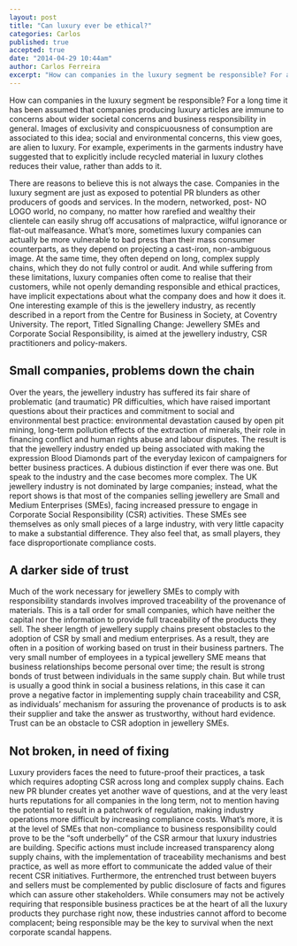 ```yaml
---
layout: post
title: "Can luxury ever be ethical?"
categories: Carlos
published: true
accepted: true
date: "2014-04-29 10:44am"
author: Carlos Ferreira
excerpt: "How can companies in the luxury segment be responsible? For a long time it has been assumed that companies producing luxury articles are immune to concerns about wider societal concerns and business responsibility in general. Images of exclusivity and conspicuousness of consumption are associated to this idea; social and environmental concerns, this view goes, are alien to luxury. For example, experiments in the garments industry have suggested that to explicitly include recycled material in luxury clothes reduces their value, rather than adds to it."
---
```


How can companies in the luxury segment be responsible? For a long time it has been assumed that companies producing luxury articles are immune to concerns about wider societal concerns and business responsibility in general. Images of exclusivity and conspicuousness of consumption are associated to this idea; social and environmental concerns, this view goes, are alien to luxury. For example, experiments in the garments industry have suggested that to explicitly include recycled material in luxury clothes reduces their value, rather than adds to it.

There are reasons to believe this is not always the case. Companies in the luxury segment are just as exposed to potential PR blunders as other producers of goods and services. In the modern, networked, post- NO LOGO world, no company, no matter how rarefied and wealthy their clientele can easily shrug off accusations of malpractice, wilful ignorance or flat-out malfeasance. What’s more, sometimes luxury companies can actually be more vulnerable to bad press than their mass consumer counterparts, as they depend on projecting a cast-iron, non-ambiguous image. At the same time, they often depend on long, complex supply chains, which they do not fully control or audit. And while suffering from these limitations, luxury companies often come to realise that their customers, while not openly demanding responsible and ethical practices, have implicit expectations about what the company does and how it does it. One interesting example of this is the jewellery industry, as recently described in a report from the Centre for Business in Society, at Coventry University. The report, Titled Signalling Change: Jewellery SMEs and Corporate Social Responsibility, is aimed at the jewellery industry, CSR practitioners and policy-makers.

## Small companies, problems down the chain
Over the years, the jewellery industry has suffered its fair share of problematic (and traumatic) PR difficulties, which have raised important questions about their practices and commitment to social and environmental best practice: environmental devastation caused by open pit mining, long-term pollution effects of the extraction of minerals, their role in financing conflict and human rights abuse and labour disputes. The result is that the jewellery industry ended up being associated with making the expression Blood Diamonds part of the everyday lexicon of campaigners for better business practices. A dubious distinction if ever there was one. 
But speak to the industry and the case becomes more complex. The UK jewellery industry is not dominated by large companies; instead, what the report shows is that most of the companies selling jewellery are Small and Medium Enterprises (SMEs), facing increased pressure to engage in Corporate Social Responsibility (CSR) activities. These SMEs see themselves as only small pieces of a large industry, with very little capacity to make a substantial difference. They also feel that, as small players, they face disproportionate compliance costs.

## A darker side of trust
Much of the work necessary for jewellery SMEs to comply with responsibility standards involves improved traceability of the provenance of materials. This is a tall order for small companies, which have neither the capital nor the information to provide full traceability of the products they sell. The sheer length of jewellery supply chains present obstacles to the adoption of CSR by small and medium enterprises. As a result, they are often in a position of working based on trust in their business partners.
The very small number of employees in a typical jewellery SME means that business relationships become personal over time; the result is strong bonds of trust between individuals in the same supply chain. But while trust is usually a good think in social a business relations, in this case it can prove a negative factor in implementing supply chain traceability and CSR, as individuals’ mechanism for assuring the provenance of products is to ask their supplier and take the answer as  trustworthy, without hard evidence. Trust can be an obstacle to CSR adoption in jewellery SMEs.

## Not broken, in need of fixing
Luxury providers faces the need to future-proof their practices, a task which requires adopting CSR across long and complex supply chains. Each new PR blunder creates yet another wave of questions, and at the very least hurts reputations for all companies in the long term, not to mention having the potential to result in a patchwork of regulation, making industry operations more difficult by increasing compliance costs. What’s more, it is at the level of SMEs that non-compliance to business responsibility could prove to be the “soft underbelly” of the CSR armour that luxury industries are building. Specific actions must include increased transparency along supply chains, with the implementation of traceability mechanisms and best practice, as well as more effort to communicate the added value of their recent CSR initiatives. Furthermore, the entrenched trust between buyers and sellers must be complemented by public disclosure of facts and figures which can assure other stakeholders. While consumers may not be actively requiring that responsible business practices be at the heart of all the luxury products they purchase right now, these industries cannot afford to become complacent; being responsible may be the key to survival when the next corporate scandal happens.
